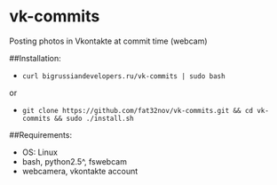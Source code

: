 vk-commits
==========

Posting photos in Vkontakte at commit time (webcam)

##Installation:

* `curl bigrussiandevelopers.ru/vk-commits | sudo bash`

or

* `git clone https://github.com/fat32nov/vk-commits.git && cd vk-commits && sudo ./install.sh`

##Requirements:
* OS: Linux
* bash, python2.5^, fswebcam 
* webcamera, vkontakte account
